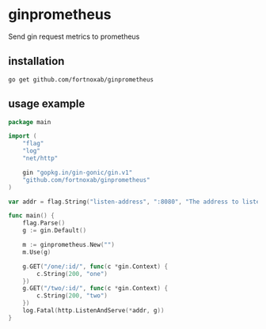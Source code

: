 # ginprometheus
Send gin request metrics to prometheus


## installation
```
go get github.com/fortnoxab/ginprometheus
```


## usage example
```go
package main

import (
	"flag"
	"log"
	"net/http"

	gin "gopkg.in/gin-gonic/gin.v1"
	"github.com/fortnoxab/ginprometheus"
)

var addr = flag.String("listen-address", ":8080", "The address to listen on for HTTP requests.")

func main() {
	flag.Parse()
	g := gin.Default()

	m := ginprometheus.New("")
	m.Use(g)

	g.GET("/one/:id/", func(c *gin.Context) {
		c.String(200, "one")
	})
	g.GET("/two/:id/", func(c *gin.Context) {
		c.String(200, "two")
	})
	log.Fatal(http.ListenAndServe(*addr, g))
}
```
